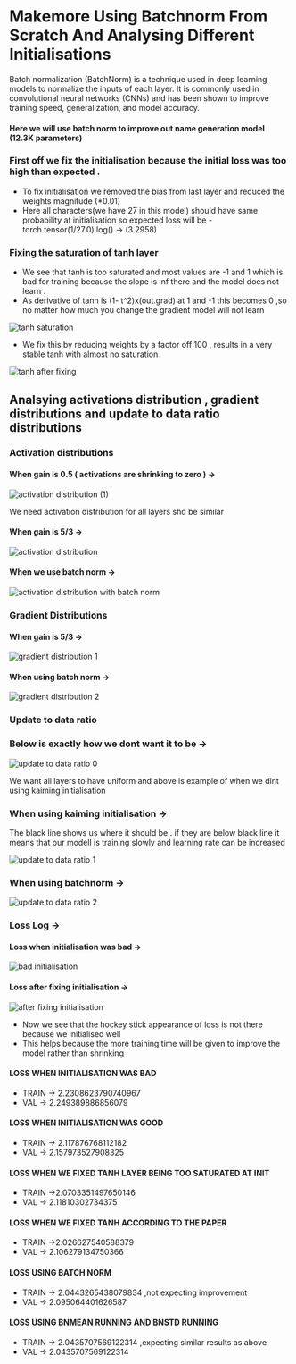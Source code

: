 # Makemore Using Batchnorm From Scratch And Analysing Different Initialisations

Batch normalization (BatchNorm) is a technique used in deep learning models to normalize the inputs of each layer.
It is commonly used in convolutional neural networks (CNNs) and has been shown to improve training speed, generalization, and model accuracy.

#### Here we will use batch norm to improve out name generation model (12.3K parameters)

### First off we fix the initialisation because the initial loss was too high than expected .
* To fix initialisation we removed the bias from last layer and reduced the weights magnitude (*0.01)
* Here all characters(we have 27 in this model) should have same probability at initialisation so expected loss will be -torch.tensor(1/27.0).log()  ->  (3.2958)

### Fixing the saturation of tanh layer 
* We see that tanh is too saturated and most values are -1 and 1 which is bad for training because the slope is inf there and the model does not learn .
* As derivative of tanh is (1- t^2)x(out.grad) at 1 and -1 this becomes 0 ,so  no matter how much you change the gradient model will not learn

![tanh saturation](https://user-images.githubusercontent.com/102567732/229862234-5e94a01b-d766-4865-9fa9-fcd4b8dddb76.png)

* We fix this by reducing weights by a factor off 100 , results in a very stable tanh with almost no saturation

![tanh after fixing](https://user-images.githubusercontent.com/102567732/229862530-5ffdda15-1ce4-4eb3-b89b-2975210602db.png)

## Analsying activations distribution , gradient distributions and update to data ratio distributions
### Activation distributions
#### When gain is 0.5 ( activations are shrinking to zero ) -> 

![activation distribution (1)](https://user-images.githubusercontent.com/102567732/229870248-98e8d1ef-0dd6-4487-9199-f141040fe255.png)

We need activation distribution for all layers shd be similar

#### When gain is 5/3 ->

![activation distribution ](https://user-images.githubusercontent.com/102567732/229870304-767598f6-7358-4f3f-9b94-40e815b745d6.png)

#### When we use batch norm ->

![activation distribution with batch norm](https://user-images.githubusercontent.com/102567732/229870388-7847a460-52c0-48a9-89f3-8c63be11bccb.png)

### Gradient Distributions 

#### When gain is 5/3 ->
![gradient distribution 1](https://user-images.githubusercontent.com/102567732/229872140-73732775-a1be-4cd7-b680-fe0b114cf7cc.png)

#### When using batch norm ->
![gradient distribution 2](https://user-images.githubusercontent.com/102567732/229872156-45e7c1ef-85ff-404d-925c-ff35cd36e03a.png)

### Update to data ratio 

### Below is exactly how we dont want it to be ->
![update to data ratio 0](https://user-images.githubusercontent.com/102567732/229872174-895e8859-ecac-4877-bc5e-ea53a0aaa87b.png)

We want all layers to have uniform and above is example of when we dint using kaiming initialisation

### When using kaiming initialisation ->
The black line shows us where it should be.. if they are below black line it means that our modell is training slowly and learning rate can be increased

![update to data ratio 1](https://user-images.githubusercontent.com/102567732/229872192-9eb94a89-d087-4a15-92b2-d6cbcda1e031.png)

### When using batchnorm ->

![update to data ratio 2](https://user-images.githubusercontent.com/102567732/229872220-b0002425-3bc7-49ff-a75d-ad5a35452f4d.png)


### Loss Log ->
#### Loss when initialisation was bad ->

![bad initialisation](https://user-images.githubusercontent.com/102567732/229861108-39d5537e-1ce3-47f0-89f5-a879f968a5a9.png)

#### Loss after fixing initialisation ->

![after fixing initialisation](https://user-images.githubusercontent.com/102567732/229861226-ce384b95-d77c-4a0b-a197-3fbc5b1ad151.png)

* Now we see that the hockey stick appearance of loss is not there because we initialised well 
* This helps because the more training time will be given to improve the model rather than shrinking 

#### LOSS WHEN INITIALISATION WAS BAD
* TRAIN ->  2.2308623790740967
* VAL -> 2.249389886856079
#### LOSS WHEN INITIALISATION WAS GOOD
* TRAIN -> 2.117876768112182
* VAL -> 2.157973527908325
#### LOSS WHEN WE FIXED TANH LAYER BEING TOO SATURATED AT INIT
* TRAIN ->2.0703351497650146
* VAL -> 2.11810302734375
#### LOSS WHEN WE FIXED TANH ACCORDING TO THE PAPER
* TRAIN ->2.026627540588379
* VAL -> 2.106279134750366
#### LOSS USING BATCH NORM
* TRAIN -> 2.0443265438079834 ,not expecting improvement
* VAL -> 2.095064401626587
#### LOSS USING BNMEAN RUNNING AND BNSTD RUNNING
* TRAIN -> 2.0435707569122314 ,expecting similar results as above
* VAL -> 2.0435707569122314
